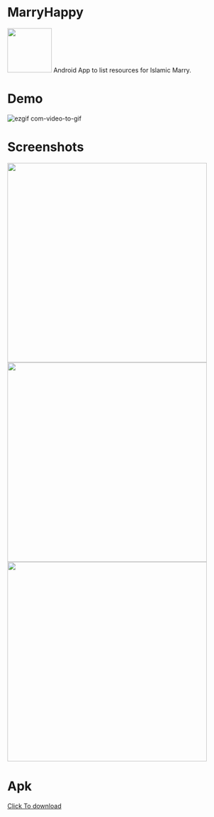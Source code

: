 # MarryHappy 
<img src="https://user-images.githubusercontent.com/13488900/97722275-240a2b80-1ad3-11eb-8ca0-88526c5c2d75.png" width="100">
Android App to list resources for Islamic Marry.

# Demo 
![ezgif com-video-to-gif](https://user-images.githubusercontent.com/13488900/99306097-5a7ad100-285d-11eb-8b20-6759fc15cb30.gif)


# Screenshots

<div>
  
<img src="https://user-images.githubusercontent.com/13488900/99154626-02f03000-26ba-11eb-91e3-88cacffc8bdb.png" height = "450"/>
<img src="https://user-images.githubusercontent.com/13488900/97721924-ba8a1d00-1ad2-11eb-92a1-1a02cdbb98ac.png" height = "450"/>
<img src="https://user-images.githubusercontent.com/13488900/99154636-1c917780-26ba-11eb-9e85-57aa41d8ed0c.png" height = "450"/>


</div>


# Apk 
[Click To download](http://www.mediafire.com/file/4k7640zcitoqoeo/app-release.apk/file)

